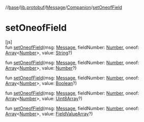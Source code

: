 //[base](../../../../index.md)/[lib.protobuf](../../index.md)/[Message](../index.md)/[Companion](index.md)/[setOneofField](set-oneof-field.md)

# setOneofField

[js]\
fun [setOneofField](set-oneof-field.md)(msg: [Message](../index.md), fieldNumber: [Number](https://kotlinlang.org/api/latest/jvm/stdlib/kotlin/-number/index.html), oneof: [Array](https://kotlinlang.org/api/latest/jvm/stdlib/kotlin/-array/index.html)&lt;[Number](https://kotlinlang.org/api/latest/jvm/stdlib/kotlin/-number/index.html)&gt;, value: [String](https://kotlinlang.org/api/latest/jvm/stdlib/kotlin/-string/index.html)?)

fun [setOneofField](set-oneof-field.md)(msg: [Message](../index.md), fieldNumber: [Number](https://kotlinlang.org/api/latest/jvm/stdlib/kotlin/-number/index.html), oneof: [Array](https://kotlinlang.org/api/latest/jvm/stdlib/kotlin/-array/index.html)&lt;[Number](https://kotlinlang.org/api/latest/jvm/stdlib/kotlin/-number/index.html)&gt;, value: [Number](https://kotlinlang.org/api/latest/jvm/stdlib/kotlin/-number/index.html)?)

fun [setOneofField](set-oneof-field.md)(msg: [Message](../index.md), fieldNumber: [Number](https://kotlinlang.org/api/latest/jvm/stdlib/kotlin/-number/index.html), oneof: [Array](https://kotlinlang.org/api/latest/jvm/stdlib/kotlin/-array/index.html)&lt;[Number](https://kotlinlang.org/api/latest/jvm/stdlib/kotlin/-number/index.html)&gt;, value: [Boolean](https://kotlinlang.org/api/latest/jvm/stdlib/kotlin/-boolean/index.html)?)

fun [setOneofField](set-oneof-field.md)(msg: [Message](../index.md), fieldNumber: [Number](https://kotlinlang.org/api/latest/jvm/stdlib/kotlin/-number/index.html), oneof: [Array](https://kotlinlang.org/api/latest/jvm/stdlib/kotlin/-array/index.html)&lt;[Number](https://kotlinlang.org/api/latest/jvm/stdlib/kotlin/-number/index.html)&gt;, value: [Uint8Array](https://kotlinlang.org/api/latest/jvm/stdlib/org.khronos.webgl/-uint8-array/index.html)?)

fun [setOneofField](set-oneof-field.md)(msg: [Message](../index.md), fieldNumber: [Number](https://kotlinlang.org/api/latest/jvm/stdlib/kotlin/-number/index.html), oneof: [Array](https://kotlinlang.org/api/latest/jvm/stdlib/kotlin/-array/index.html)&lt;[Number](https://kotlinlang.org/api/latest/jvm/stdlib/kotlin/-number/index.html)&gt;, value: [FieldValueArray](../../index.md#-1593235606%2FClasslikes%2F-951264851)?)
